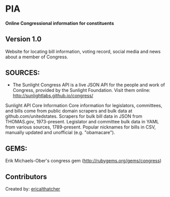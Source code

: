 # PIA
#### Online Congressional information for constituents

## Version 1.0

Website for locating bill information, voting record, social media and news about a member of Congress.

<!-- Currently hosted at: [)
 -->

## SOURCES:
* The Sunlight Congress API is a live JSON API for the people and work of Congress, provided by the Sunlight Foundation.
  Visit them online:  http://sunlightlabs.github.io/congress/

Sunlight API Core Information
  Core information for legislators, committees, and bills come from public domain scrapers and bulk data at github.com/unitedstates.
  Scrapers for bulk bill data in JSON from THOMAS.gov, 1973-present.
  Legislator and committee bulk data in YAML from various sources, 1789-present.
  Popular nicknames for bills in CSV, manually updated and unofficial (e.g. "obamacare").

## GEMS:
  Erik Michaels-Ober's congress gem (http://rubygems.org/gems/congress)

## Contributors

Created by: [ericalthatcher](https://github.com/ericalthatcher)